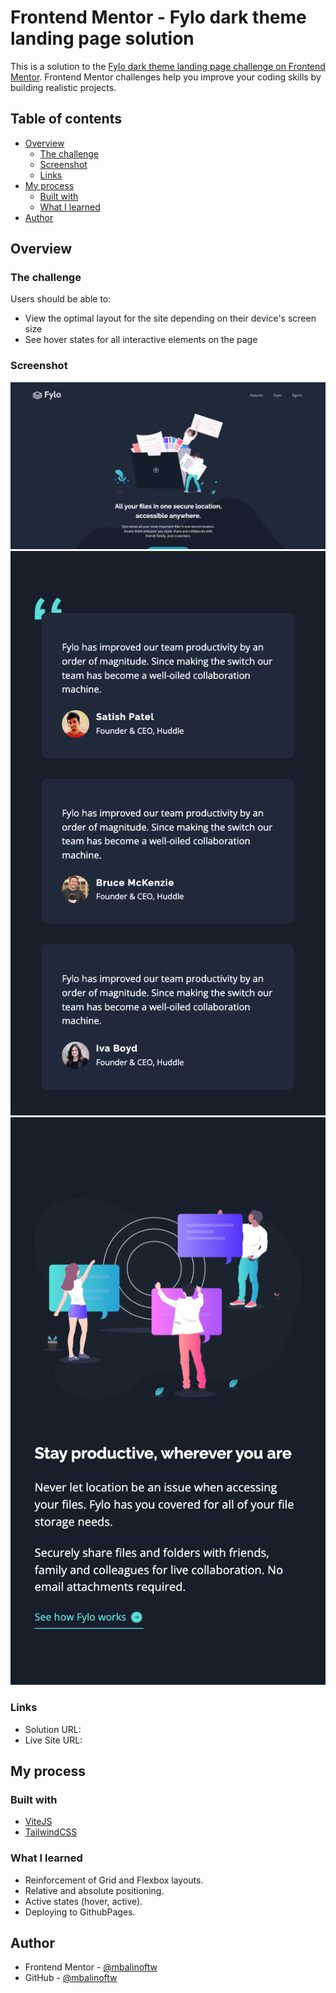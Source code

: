 # Frontend Mentor - Fylo dark theme landing page solution

This is a solution to the [Fylo dark theme landing page challenge on Frontend Mentor](https://www.frontendmentor.io/challenges/fylo-dark-theme-landing-page-5ca5f2d21e82137ec91a50fd). Frontend Mentor challenges help you improve your coding skills by building realistic projects.

## Table of contents

- [Overview](#overview)
  - [The challenge](#the-challenge)
  - [Screenshot](#screenshot)
  - [Links](#links)
- [My process](#my-process)
  - [Built with](#built-with)
  - [What I learned](#what-i-learned)
- [Author](#author)

## Overview

### The challenge

Users should be able to:

- View the optimal layout for the site depending on their device's screen size
- See hover states for all interactive elements on the page

### Screenshot

![](./design/screenshot-home.png)
![](./design/screenshot-testimonials.png)
![](./design/screenshot-stay-productive.png)

### Links

- Solution URL: 
- Live Site URL: 

## My process

### Built with

- [ViteJS](https://vitejs.dev/)
- [TailwindCSS](https://tailwindcss.com/)

### What I learned

- Reinforcement of Grid and Flexbox layouts.
- Relative and absolute positioning.
- Active states (hover, active).
- Deploying to GithubPages.

## Author

- Frontend Mentor - [@mbalinoftw](https://www.frontendmentor.io/profile/mbalinoftw)
- GitHub - [@mbalinoftw](https://github.com/mbalinoftw)